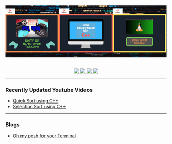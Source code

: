 <a href="https://temelgunaydin.github.io/">
  <img src="https://github.com/TemelGunaydin/Assets/blob/e740276a63547709a30171b58139568d66806d8b/BG.png"/>
</a>
<br>
<br>
<p align="center">
  <a href="https://twitter.com/gunaydin_temel">
    <img src="https://img.shields.io/twitter/follow/gunaydin_temel?label=Twitter&logo=twitter&style=for-the-badge&color=green" />
  </a>
    <a href="https://www.youtube.com/channel/UCHSWsc6J1c8hWfMT3Ik8rgw">
    <img src="https://img.shields.io/youtube/channel/subscribers/UC5mnBodB73bR88fLXHSfzYA?style=for-the-badge&logo=youtube&label=Youtube&color=green&logoColor=red" />
  </a>
   <a href="https://www.linkedin.com/in/temel-gunaydin-b0a504186/">
    <img src="https://img.shields.io/badge/LinkedIn-0077B5?style=for-the-badge&logo=linkedin&color=grey&logoColor=red"/>
  </a>
   <a href="https://www.linkedin.com/in/temel-gunaydin-b0a504186/">
    <img src="https://img.shields.io/badge/BITCOIN-DONATE-green?style=for-the-badge"/>
  </a>

</p>

---
### Recently Updated Youtube Videos

* [Quick Sort using C++](https://www.youtube.com/watch?v=v7sIbpfkXC0)
* [Selection Sort using C++](https://www.youtube.com/watch?v=8X7VfJ2Rc8o)
---
### Blogs
* [Oh my posh for your Terminal]()
